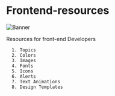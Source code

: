# Frontend-resources
![Banner](https://user-images.githubusercontent.com/78463849/171996128-2a00134a-bdb0-4876-afb7-bc3ca826d6db.jpeg)


Resources for front-end Developers

      1. Topics
      2. Colors
      3. Images
      4. Fonts
      5. Icons
      6. Alerts
      7. Text Animations
      8. Design Templates





